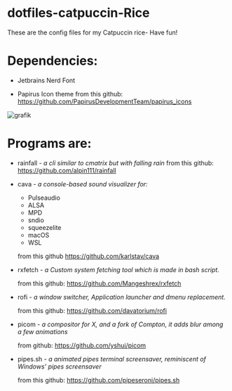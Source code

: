 # dotfiles-catpuccin-Rice
These are the config files for my Catpuccin rice- Have fun!


# Dependencies: 

- Jetbrains Nerd Font

- Papirus Icon theme
  from this github: https://github.com/PapirusDevelopmentTeam/papirus_icons

![grafik](https://user-images.githubusercontent.com/91160845/179303606-d09ae351-1632-42b0-9700-c195e4da97f4.png)

# Programs are:





- rainfall - *a cli similar to cmatrix but with falling rain*
  from this github: https://github.com/alpin111/rainfall
  
- cava - *a console-based sound visualizer for:*
   - Pulseaudio
   - ALSA
   - MPD
   - sndio
   - squeezelite
   - macOS
   - WSL


  from this github https://github.com/karlstav/cava
  
- rxfetch - *a Custom system fetching tool which is made in bash script.*
  
  from this github: https://github.com/Mangeshrex/rxfetch
  
- rofi - *a window switcher, Application launcher and dmenu replacement.*
  
  from this github: https://github.com/davatorium/rofi
  
- picom - *a compositor for X, and a fork of Compton, it adds blur among a few animations*
  
  from github: https://github.com/yshui/picom
  
- pipes.sh - *a animated pipes terminal screensaver, reminiscent of Windows' pipes screensaver*
  
  from this github: https://github.com/pipeseroni/pipes.sh
  
  





